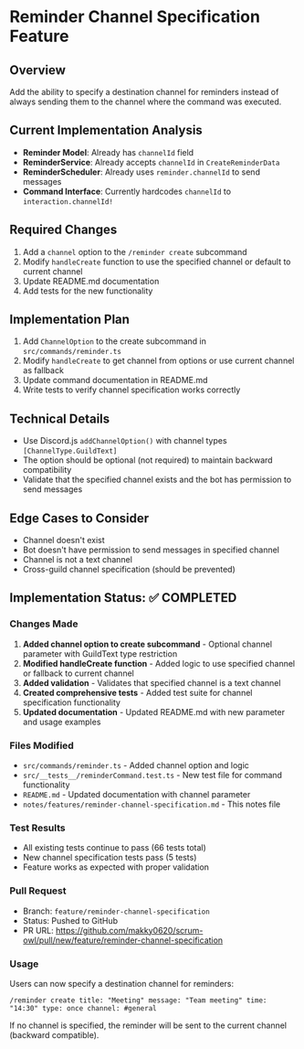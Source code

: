 # Reminder Channel Specification Feature

## Overview
Add the ability to specify a destination channel for reminders instead of always sending them to the channel where the command was executed.

## Current Implementation Analysis
- **Reminder Model**: Already has `channelId` field
- **ReminderService**: Already accepts `channelId` in `CreateReminderData`
- **ReminderScheduler**: Already uses `reminder.channelId` to send messages
- **Command Interface**: Currently hardcodes `channelId` to `interaction.channelId!`

## Required Changes
1. Add a `channel` option to the `/reminder create` subcommand
2. Modify `handleCreate` function to use the specified channel or default to current channel
3. Update README.md documentation
4. Add tests for the new functionality

## Implementation Plan
1. Add `ChannelOption` to the create subcommand in `src/commands/reminder.ts`
2. Modify `handleCreate` to get channel from options or use current channel as fallback
3. Update command documentation in README.md
4. Write tests to verify channel specification works correctly

## Technical Details
- Use Discord.js `addChannelOption()` with channel types `[ChannelType.GuildText]`
- The option should be optional (not required) to maintain backward compatibility
- Validate that the specified channel exists and the bot has permission to send messages

## Edge Cases to Consider
- Channel doesn't exist
- Bot doesn't have permission to send messages in specified channel
- Channel is not a text channel
- Cross-guild channel specification (should be prevented)

## Implementation Status: ✅ COMPLETED

### Changes Made
1. **Added channel option to create subcommand** - Optional channel parameter with GuildText type restriction
2. **Modified handleCreate function** - Added logic to use specified channel or fallback to current channel
3. **Added validation** - Validates that specified channel is a text channel
4. **Created comprehensive tests** - Added test suite for channel specification functionality
5. **Updated documentation** - Updated README.md with new parameter and usage examples

### Files Modified
- `src/commands/reminder.ts` - Added channel option and logic
- `src/__tests__/reminderCommand.test.ts` - New test file for command functionality
- `README.md` - Updated documentation with channel parameter
- `notes/features/reminder-channel-specification.md` - This notes file

### Test Results
- All existing tests continue to pass (66 tests total)
- New channel specification tests pass (5 tests)
- Feature works as expected with proper validation

### Pull Request
- Branch: `feature/reminder-channel-specification`
- Status: Pushed to GitHub
- PR URL: https://github.com/makky0620/scrum-owl/pull/new/feature/reminder-channel-specification

### Usage
Users can now specify a destination channel for reminders:
```
/reminder create title: "Meeting" message: "Team meeting" time: "14:30" type: once channel: #general
```

If no channel is specified, the reminder will be sent to the current channel (backward compatible).
